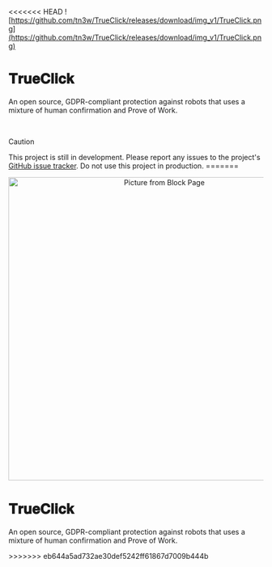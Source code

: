 <<<<<<< HEAD
![https://github.com/tn3w/TrueClick/releases/download/img_v1/TrueClick.png](https://github.com/tn3w/TrueClick/releases/download/img_v1/TrueClick.png)

# 𝐓𝐫𝐮𝐞𝐂𝐥𝐢𝐜𝐤
An open source, GDPR-compliant protection against robots that uses a mixture of human confirmation and Prove of Work.

<br>

> [!CAUTION]
> This project is still in development. Please report any issues to the project's [GitHub issue tracker](https://github.com/tn3w/TrueClick/issues).
> Do not use this project in production.
=======
<center>
   <picture align="center">
      <img width="600px" alt="Picture from Block Page" src="https://github.com/tn3w/TrueClick/releases/download/img_v1/TrueClick.png">
   </picture>
</center>

<h1>𝐓𝐫𝐮𝐞𝐂𝐥𝐢𝐜𝐤</h1>
<p>An open source, GDPR-compliant protection against robots that uses a mixture of human confirmation and Prove of Work.</p>
>>>>>>> eb644a5ad732ae30def5242ff61867d7009b444b
